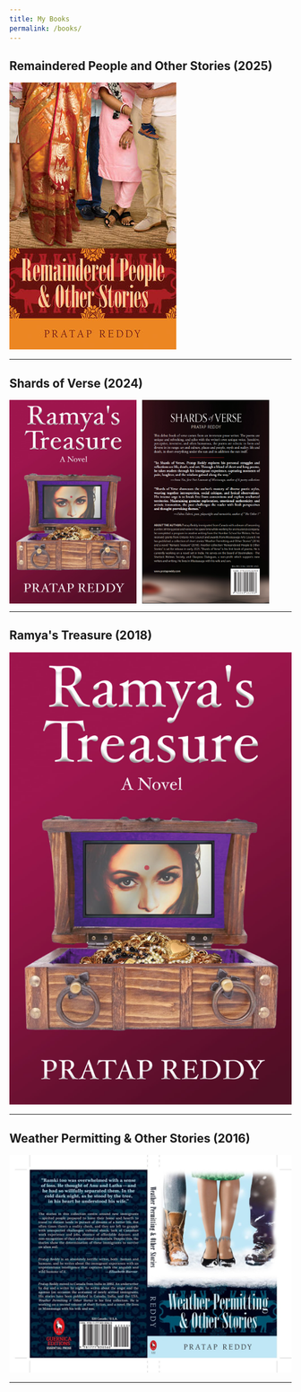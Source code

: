 ```yaml
---
title: My Books
permalink: /books/
---
```



## Remaindered People and Other Stories (2025)
![Remaindered People and Other Stories](assets/images/remaindered-people.jpg)

---

## Shards of Verse (2024) 
<div style="display: flex; gap: 10px;">
  <img src="/assets/images/ramya-front.jpg" alt="Shards of Verse Front" style="width: 45%;">
  <img src="/assets/images/shards-back.png" alt="Shards of Verse Back" style="width: 45%;">
</div>

---

## Ramya's Treasure (2018)
![Ramya's Treasure](assets/images/ramya-front.jpg)

---

## Weather Permitting & Other Stories (2016)
![Weather Permitting & Other Stories](assets/images/weather-permitting.jpg)

---
